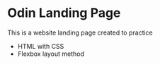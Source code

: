 # Odin Landing Page
This is a website landing page created to practice
- HTML with CSS
- Flexbox layout method